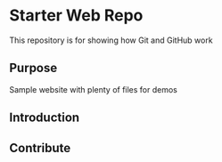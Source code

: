 # Starter Web Repo

This repository is for showing how Git and GitHub work

## Purpose

Sample website with plenty of files for demos

## Introduction

## Contribute
